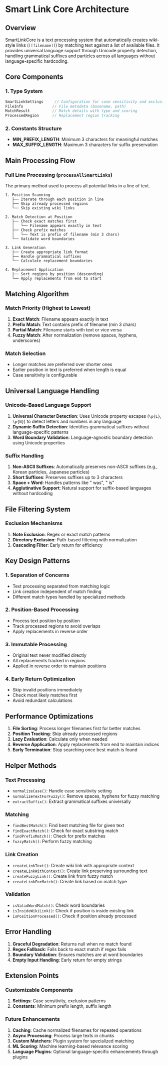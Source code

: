 # Smart Link Core Architecture

## Overview
SmartLinkCore is a text processing system that automatically creates wiki-style links (`[[filename]]`) by matching text against a list of available files. It provides universal language support through Unicode property detection, handling grammatical suffixes and particles across all languages without language-specific hardcoding.

## Core Components

### 1. Type System
```typescript
SmartLinkSettings     // Configuration for case sensitivity and exclusions
FileInfo             // File metadata (basename, path)
MatchResult          // Match details with type and scoring
ProcessedRegion      // Replacement region tracking
```

### 2. Constants Structure
- **MIN_PREFIX_LENGTH**: Minimum 3 characters for meaningful matches
- **MAX_SUFFIX_LENGTH**: Maximum 3 characters for suffix preservation

## Main Processing Flow

### Full Line Processing (`processAllSmartLinks`)
The primary method used to process all potential links in a line of text.

```
1. Position Scanning
   ├── Iterate through each position in line
   ├── Skip already processed regions
   └── Skip existing wiki links

2. Match Detection at Position
   ├── Check exact matches first
   │   └── Filename appears exactly in text
   ├── Check prefix matches
   │   └── Text is prefix of filename (min 3 chars)
   └── Validate word boundaries

3. Link Generation
   ├── Create appropriate link format
   ├── Handle grammatical suffixes
   └── Calculate replacement boundaries

4. Replacement Application
   ├── Sort regions by position (descending)
   └── Apply replacements from end to start
```

## Matching Algorithm

### Match Priority (Highest to Lowest)
1. **Exact Match**: Filename appears exactly in text
2. **Prefix Match**: Text contains prefix of filename (min 3 chars)
3. **Partial Match**: Filename starts with text or vice versa
4. **Fuzzy Match**: After normalization (remove spaces, hyphens, underscores)

### Match Selection
- Longer matches are preferred over shorter ones
- Earlier position in text is preferred when length is equal
- Case sensitivity is configurable

## Universal Language Handling

### Unicode-Based Language Support
1. **Universal Character Detection**: Uses Unicode property escapes (`\p{L}`, `\p{N}`) to detect letters and numbers in any language
2. **Dynamic Suffix Detection**: Identifies grammatical suffixes without language-specific patterns
3. **Word Boundary Validation**: Language-agnostic boundary detection using Unicode properties

### Suffix Handling
1. **Non-ASCII Suffixes**: Automatically preserves non-ASCII suffixes (e.g., Korean particles, Japanese particles)
2. **Short Suffixes**: Preserves suffixes up to 3 characters
3. **Space + Word**: Handles patterns like " was", " is"
4. **Agglutinative Support**: Natural support for suffix-based languages without hardcoding

## File Filtering System

### Exclusion Mechanisms
1. **Note Exclusion**: Regex or exact match patterns
2. **Directory Exclusion**: Path-based filtering with normalization
3. **Cascading Filter**: Early return for efficiency

## Key Design Patterns

### 1. Separation of Concerns
- Text processing separated from matching logic
- Link creation independent of match finding
- Different match types handled by specialized methods

### 2. Position-Based Processing
- Process text position by position
- Track processed regions to avoid overlaps
- Apply replacements in reverse order

### 3. Immutable Processing
- Original text never modified directly
- All replacements tracked in regions
- Applied in reverse order to maintain positions

### 4. Early Return Optimization
- Skip invalid positions immediately
- Check most likely matches first
- Avoid redundant calculations

## Performance Optimizations

1. **File Sorting**: Process longer filenames first for better matches
2. **Position Tracking**: Skip already processed regions
3. **Lazy Evaluation**: Calculate only when needed
4. **Reverse Application**: Apply replacements from end to maintain indices
5. **Early Termination**: Stop searching once best match is found

## Helper Methods

### Text Processing
- `normalizeCase()`: Handle case sensitivity setting
- `normalizeTextForFuzzy()`: Remove spaces, hyphens for fuzzy matching
- `extractSuffix()`: Extract grammatical suffixes universally

### Matching
- `findBestMatch()`: Find best matching file for given text
- `findExactMatch()`: Check for exact substring match
- `findPrefixMatch()`: Check for prefix matches
- `fuzzyMatch()`: Perform fuzzy matching

### Link Creation
- `createLinkText()`: Create wiki link with appropriate context
- `createLinkWithContext()`: Create link preserving surrounding text
- `createFuzzyLink()`: Create link from fuzzy match
- `createLinkForMatch()`: Create link based on match type

### Validation
- `isValidWordMatch()`: Check word boundaries
- `isInsideWikiLink()`: Check if position is inside existing link
- `isPositionProcessed()`: Check if position already processed

## Error Handling

1. **Graceful Degradation**: Returns null when no match found
2. **Regex Fallback**: Falls back to exact match if regex fails
3. **Boundary Validation**: Ensures matches are at word boundaries
4. **Empty Input Handling**: Early return for empty strings

## Extension Points

### Customizable Components
1. **Settings**: Case sensitivity, exclusion patterns
2. **Constants**: Minimum prefix length, suffix length

### Future Enhancements
1. **Caching**: Cache normalized filenames for repeated operations
2. **Async Processing**: Process large texts in chunks
3. **Custom Matchers**: Plugin system for specialized matching
4. **ML Scoring**: Machine learning-based relevance scoring
5. **Language Plugins**: Optional language-specific enhancements through plugins